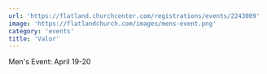 ```yaml
---
url: 'https://flatland.churchcenter.com/registrations/events/2243009'
image: 'https://flatlandchurch.com/images/mens-event.png'
category: 'events'
title: 'Valor'
---
```


Men's Event: April 19-20

